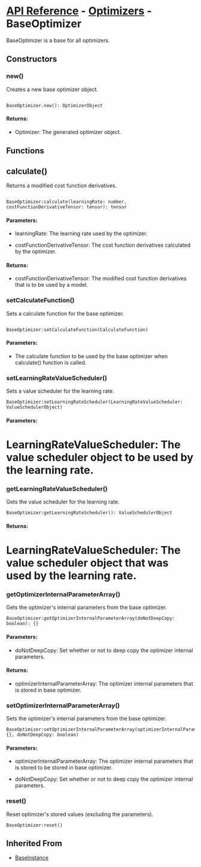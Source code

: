 # [API Reference](../../API.md) - [Optimizers](../Optimizers.md) - BaseOptimizer

BaseOptimizer is a base for all optimizers.

## Constructors

### new()

Creates a new base optimizer object.

```

BaseOptimizer.new(): OptimizerObject

```

#### Returns:

* Optimizer: The generated optimizer object.

## Functions

## calculate()

Returns a modified cost function derivatives.

```

BaseOptimizer:calculate(learningRate: number, costFunctionDerivativeTensor: tensor): tensor

```

#### Parameters:

* learningRate: The learning rate used by the optimizer.

* costFunctionDerivativeTensor: The cost function derivatives calculated by the optimizer.

#### Returns:

* costFunctionDerivativeTensor: The modified cost function derivatives that is to be used by a model.

### setCalculateFunction()

Sets a calculate function for the base optimizer.

```

BaseOptimizer:setCalculateFunction(CalculateFunction)

```

#### Parameters:

* The calculate function to be used by the base optimizer when calculate() function is called.

### setLearningRateValueScheduler()

Sets a value scheduler for the learning rate.

```
BaseOptimizer:setLearningRateScheduler(LearningRateValueScheduler: ValueSchedulerObject)
```

#### Parameters:

# LearningRateValueScheduler: The value scheduler object to be used by the learning rate.

### getLearningRateValueScheduler()

Gets the value scheduler for the learning rate.

```
BaseOptimizer:getLearningRateScheduler(): ValueSchedulerObject
```

#### Returns:

# LearningRateValueScheduler: The value scheduler object that was used by the learning rate.

### getOptimizerInternalParameterArray()

Gets the optimizer's internal parameters from the base optimizer.

```
BaseOptimizer:getOptimizerInternalParameterArray(doNotDeepCopy: boolean): {}
```

#### Parameters:

* doNotDeepCopy: Set whether or not to deep copy the optimizer internal parameters.

#### Returns:

* optimizerInternalParameterArray: The optimizer internal parameters that is stored in base optimizer.

### setOptimizerInternalParameterArray()

Sets the optimizer's internal parameters from the base optimizer.

```
BaseOptimizer:setOptimizerInternalParameterArray(optimizerInternalParameterArray: {}, doNotDeepCopy: boolean)
```

#### Parameters:

* optimizerInternalParameterArray: The optimizer internal parameters that is stored to be stored in base optimizer.

* doNotDeepCopy: Set whether or not to deep copy the optimizer internal parameters.

### reset()

Reset optimizer's stored values (excluding the parameters).

```
BaseOptimizer:reset()
```

## Inherited From

* [BaseInstance](../Cores/BaseInstance.md)
